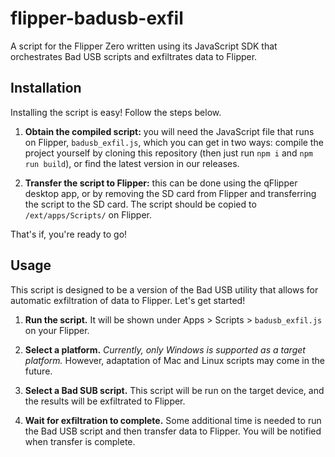 # flipper-badusb-exfil

A script for the Flipper Zero written using its JavaScript SDK that orchestrates Bad USB scripts and exfiltrates data to Flipper.

## Installation

Installing the script is easy! Follow the steps below.

1. **Obtain the compiled script:** you will need the JavaScript file that runs on Flipper, `badusb_exfil.js`, which you can get in two ways: compile the project yourself by cloning this repository (then just run `npm i` and `npm run build`), or find the latest version in our releases.

2. **Transfer the script to Flipper:** this can be done using the qFlipper desktop app, or by removing the SD card from Flipper and transferring the script to the SD card. The script should be copied to `/ext/apps/Scripts/` on Flipper.

That's if, you're ready to go!

## Usage

This script is designed to be a version of the Bad USB utility that allows for automatic exfiltration of data to Flipper. Let's get started!

1. **Run the script.** It will be shown under Apps > Scripts > `badusb_exfil.js` on your Flipper.

2. **Select a platform.** _Currently, only Windows is supported as a target platform._ However, adaptation of Mac and Linux scripts may come in the future.

3. **Select a Bad SUB script.** This script will be run on the target device, and the results will be exfiltrated to Flipper.

4. **Wait for exfiltration to complete.** Some additional time is needed to run the Bad USB script and then transfer data to Flipper. You will be notified when transfer is complete.

